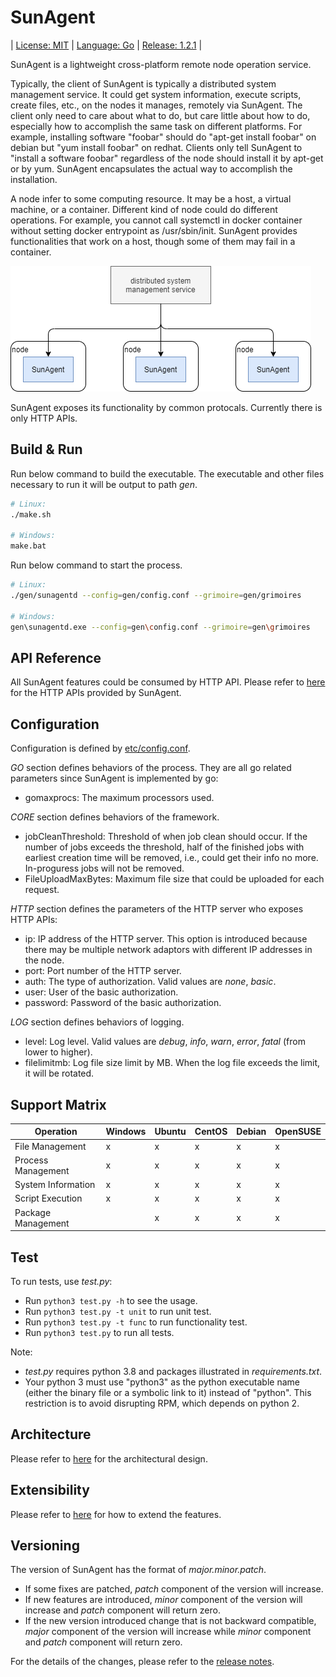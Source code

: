 # SunAgent

| [License: MIT](LICENSE) | [Language: Go](https://golang.org/) | [Release: 1.2.1](docs/RELEASE_NOTES.md) |

SunAgent is a lightweight cross-platform remote node operation service.

Typically, the client of SunAgent is typically a distributed system management service. It could get system information, execute scripts, create files, etc., on the nodes it manages, remotely via SunAgent. The client only need to care about what to do, but care little about how to do, especially how to accomplish the same task on different platforms. For example, installing software "foobar" should do "apt-get install foobar" on debian but "yum install foobar" on redhat. Clients only tell SunAgent to "install a software foobar" regardless of the node should install it by apt-get or by yum. SunAgent encapsulates the actual way to accomplish the installation.

A node infer to some computing resource. It may be a host, a virtual machine, or a container. Different kind of node could do different operations. For example, you cannot call systemctl in docker container without setting docker entrypoint as /usr/sbin/init. SunAgent provides functionalities that work on a host, though some of them may fail in a container.

![](./pics/client-scenario.png)

SunAgent exposes its functionality by common protocals. Currently there is only HTTP APIs.

## Build & Run

Run below command to build the executable. The executable and other files necessary to run it will be output to path *gen*.
```sh
# Linux:
./make.sh

# Windows:
make.bat
```

Run below command to start the process.
```sh
# Linux:
./gen/sunagentd --config=gen/config.conf --grimoire=gen/grimoires

# Windows:
gen\sunagentd.exe --config=gen\config.conf --grimoire=gen\grimoires
```

## API Reference

All SunAgent features could be consumed by HTTP API. Please refer to [here](docs/API_REFERENCE.md) for the HTTP APIs provided by SunAgent.

## Configuration

Configuration is defined by [etc/config.conf](etc/config.conf).

*GO* section defines behaviors of the process. They are all go related parameters since SunAgent is implemented by go:

- gomaxprocs: The maximum processors used.

*CORE* section defines behaviors of the framework.

- jobCleanThreshold: Threshold of when job clean should occur. If the number of jobs exceeds the threshold, half of the finished jobs with earliest creation time will be removed, i.e., could get their info no more. In-proguress jobs will not be removed.
- FileUploadMaxBytes: Maximum file size that could be uploaded for each request.

*HTTP* section defines the parameters of the HTTP server who exposes HTTP APIs:

- ip: IP address of the HTTP server. This option is introduced because there may be multiple network adaptors with different IP addresses in the node.
- port: Port number of the HTTP server.
- auth: The type of authorization. Valid values are *none*, *basic*.
- user: User of the basic authorization.
- password: Password of the basic authorization.

*LOG* section defines behaviors of logging.

- level: Log level. Valid values are *debug*, *info*, *warn*, *error*, *fatal* (from lower to higher).
- filelimitmb: Log file size limit by MB. When the log file exceeds the limit, it will be rotated.

## Support Matrix

| Operation          | Windows | Ubuntu | CentOS | Debian | OpenSUSE |
| ------------------ | ------- | ------ | ------ | ------ | -------- |
| File Management    | x       | x      | x      | x      | x        |
| Process Management | x       | x      | x      | x      | x        |
| System Information | x       | x      | x      | x      | x        |
| Script Execution   | x       | x      | x      | x      | x        |
| Package Management |         | x      | x      | x      | x        |

## Test

To run tests, use *test.py*:
* Run ```python3 test.py -h``` to see the usage.
* Run ```python3 test.py -t unit``` to run unit test.
* Run ```python3 test.py -t func``` to run functionality test.
* Run ```python3 test.py``` to run all tests.

Note:
* *test.py* requires python 3.8 and packages illustrated in *requirements.txt*.
* Your python 3 must use "python3" as the python executable name (either the binary file or a symbolic link to it) instead of "python". This restriction is to avoid disrupting RPM, which depends on python 2.

## Architecture

Please refer to [here](docs/ARCHITECTURE_SPECIFICATION.md) for the architectural design.

## Extensibility

Please refer to [here](docs/EXTENSIBILITY.md) for how to extend the features.

## Versioning

The version of SunAgent has the format of *major.minor.patch*.

* If some fixes are patched, *patch* component of the version will increase.
* If new features are introduced, *minor* component of the version will increase and *patch* component will return zero.
* If the new version introduced change that is not backward compatible, *major* component of the version will increase while *minor* component and *patch* component will return zero.

For the details of the changes, please refer to the [release notes](docs/RELEASE_NOTES.md).
